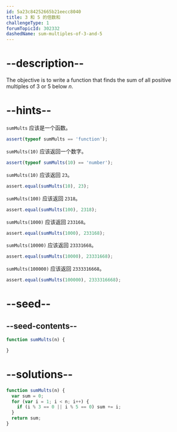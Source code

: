 ```yaml
---
id: 5a23c84252665b21eecc8040
title: 3 和 5 的倍数和
challengeType: 1
forumTopicId: 302332
dashedName: sum-multiples-of-3-and-5
---
```


# --description--

The objective is to write a function that finds the sum of all positive multiples of 3 or 5 below *n*.

# --hints--

`sumMults` 应该是一个函数。

```js
assert(typeof sumMults == 'function');
```

`sumMults(10)` 应该返回一个数字。

```js
assert(typeof sumMults(10) == 'number');
```

`sumMults(10)` 应该返回 `23`。

```js
assert.equal(sumMults(10), 23);
```

`sumMults(100)` 应该返回 `2318`。

```js
assert.equal(sumMults(100), 2318);
```

`sumMults(1000)` 应该返回 `233168`。

```js
assert.equal(sumMults(1000), 233168);
```

`sumMults(10000)` 应该返回 `23331668`。

```js
assert.equal(sumMults(10000), 23331668);
```

`sumMults(100000)` 应该返回 `2333316668`。

```js
assert.equal(sumMults(100000), 2333316668);
```

# --seed--

## --seed-contents--

```js
function sumMults(n) {

}
```

# --solutions--

```js
function sumMults(n) {
  var sum = 0;
  for (var i = 1; i < n; i++) {
    if (i % 3 == 0 || i % 5 == 0) sum += i;
  }
  return sum;
}
```
